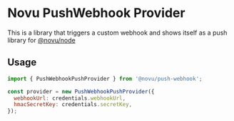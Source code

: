 # Novu PushWebhook Provider

This is a library that triggers a custom webhook and shows itself as a push library for [@novu/node](https://github.com/khulnasoft/teleflow)

## Usage

```javascript
import { PushWebhookPushProvider } from '@novu/push-webhook';

const provider = new PushWebhookPushProvider({
  webhookUrl: credentials.webhookUrl,
  hmacSecretKey: credentials.secretKey,
});
```
